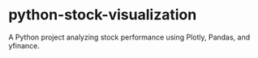 # python-stock-visualization
A Python project analyzing stock performance using Plotly, Pandas, and yfinance.
